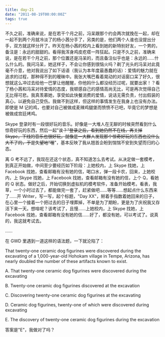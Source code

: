 ```yaml
---
title: day-21
date: "2011-08-19T00:00:00Z"
tags: true
---
```


不久之前，准确来说，是在若干个月之前，冯呆跟那个约会两次就挽在一起，却在一起不到两个月就冷淡了的杨小茜分手了，另类的是，他们两个人谁也没提出分手，双方就这样分开了。昨天在杨小茜的校内上看到她的新特别好友，一个男的，备注是：永远的甜甜的。看得我浑身鸡皮疙瘩一阵狂起。只是不久之前，准确来说，是在若干个月之前，那个位置还是冯呆的，而且备注似乎也是：永远的……什么什么的。我问冯呆，她这样子，不会让你感到很恼火吗？剃了光头的冯呆对此竟毫不介意，他对我说出了如下话语（我认为本年度最愚蠢的话）：爱情的魅力就在追求的过程，那种得不到的暧昧中。我张大嘴巴看着晃动的对话窗口呆了好久，很想就这么冲过去给他一巴掌让他醒醒，你他妈什么都没经历过呢，就要出家！？看了杨小茜和冯呆对待爱情的态度，我顿感自己的感情高尚无比，可是再次觉得自己无比得可悲。我真羡慕她，享受如此快餐消费的爱情，说话无需负责，付出假装的真心，以避免自己受伤。我做不到这样，但这样的事情发生在我身上也没有办法。即使是 M 记的鸡，也要对自己被做成麦辣鸡腿堡而愤愤不已吧，毕竟它的梦想是被做成宫廷烤鸡。



Skype 登录时有一段很好玩的音乐。好像是一大堆人在无聊的时候突然看到什么惊奇好玩的东西，然后一起"诶<del>？"登录之后，看到她仍然不在线，再关掉 Skype，下线的音乐也很好玩，就像是一大群人发现那个惊奇好玩的东西也没什么大不了的，于是失望地"喔</del>"，基本反映了我从翘首企盼到惴惴不安到失望而归的心态。



离 G 考不远了，我现在还这个状态，真不知道怎么去考试。从决定做一套模考，到真正开始做，中间至少要经历如下阶段：上她校内，上 Skype 找她，上 Facebook 找她，查看邮箱有没有她的信，喝口水，弹一段卡农，回来，上她校内，上 Skype 找她，上 Facebook 找她，查看邮箱有没有她的信，上个 Q，看她的 Q 状态。做好之后，开始切换到虚拟机的模考软件，准备开始模考。看表，我草，一个小时过去了，都能做完一套了，赶紧做吧……等等……想起点什么东西来了……开 Writer，写一写，起个标题，"Day XX"，掰着手指数着她回来的日子，在心里一个接着一个把过去的日子埋葬掉，不单是为了期盼，更是为了庆祝我又存活下来一天。想啥呢？该考试了，且慢……上她校内，上 Skype 找她，上 Facebook 找她，查看邮箱有没有她的信……好了，都没有她，可以考试了。说真的，我这就考试去。



……



在 GWD 里遇到一道这样的语法题，一下就沦陷了：

That twenty-one ceramic dog figurines were discovered during the excavating of a 1,000-year-old Hohokam village in Tempe, Arizona, has nearly doubled the number of these artifacts known to exist.

A. That twenty-one ceramic dog figurines were discovered during the excavating

B. Twenty-one ceramic dog figurines discovered at the excavation

C. Discovering twenty-one ceramic dog figurines at the excavating

D. Ceramic dog figurines, twenty-one of which were discovered during excavating

E. The discovery of twenty-one ceramic dog figurines during the excavation



答案是"E"，我做对了吗？
